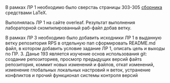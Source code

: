 В рамках ЛР 1 необходимо было сверстаь страницы 303-305 [сборника](https://docs.google.com/document/d/1LoQUc3vnl5gvPJD2AASKpqAh-MAW2DTD95snxD1PNmw/edit) средствами LaTeX.

Выполнялась ЛР 1 на сайте overleaf. Результат выполнения лабораторной скомпилированный раб-файл добав ветку.

В рамках ЛР З необходимо было добавить исходники ЛР 1 в выданную ветку репозитория RPS в отдельную пап сформировать README.md файл, в котором добавить условие задание ЛР 1, описать цель и выходы по ПР. 3. Данье 193 является изучение основ использования git: создание репозиториев, просмотр предыдущих версий файтs репозитория, коммит новых изменений и файлов, откат изменений, изменение глобальных локальных настровий н веток, устранение конфликтов и прочий функционал системы контроля версий
